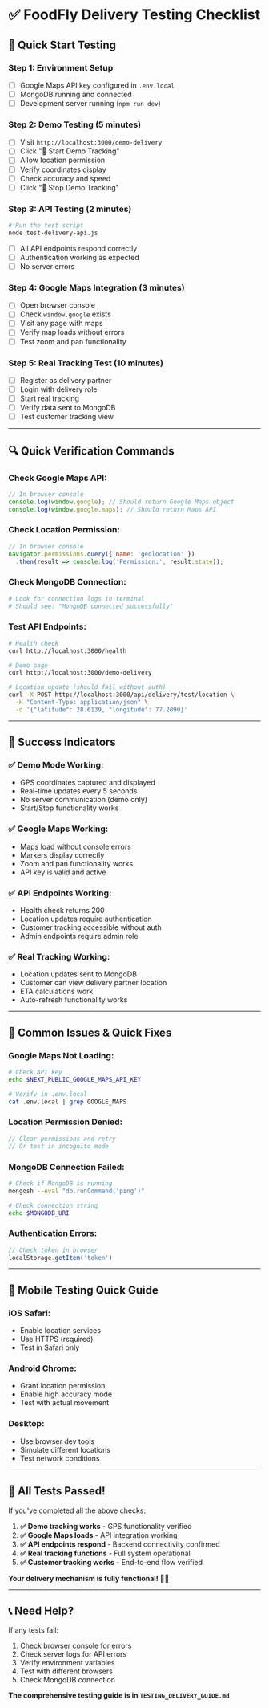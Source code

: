 # ✅ FoodFly Delivery Testing Checklist

## 🚀 Quick Start Testing

### **Step 1: Environment Setup**
- [ ] Google Maps API key configured in `.env.local`
- [ ] MongoDB running and connected
- [ ] Development server running (`npm run dev`)

### **Step 2: Demo Testing (5 minutes)**
- [ ] Visit `http://localhost:3000/demo-delivery`
- [ ] Click "🚀 Start Demo Tracking"
- [ ] Allow location permission
- [ ] Verify coordinates display
- [ ] Check accuracy and speed
- [ ] Click "🛑 Stop Demo Tracking"

### **Step 3: API Testing (2 minutes)**
```bash
# Run the test script
node test-delivery-api.js
```
- [ ] All API endpoints respond correctly
- [ ] Authentication working as expected
- [ ] No server errors

### **Step 4: Google Maps Integration (3 minutes)**
- [ ] Open browser console
- [ ] Check `window.google` exists
- [ ] Visit any page with maps
- [ ] Verify map loads without errors
- [ ] Test zoom and pan functionality

### **Step 5: Real Tracking Test (10 minutes)**
- [ ] Register as delivery partner
- [ ] Login with delivery role
- [ ] Start real tracking
- [ ] Verify data sent to MongoDB
- [ ] Test customer tracking view

---

## 🔍 **Quick Verification Commands**

### **Check Google Maps API:**
```javascript
// In browser console
console.log(window.google); // Should return Google Maps object
console.log(window.google.maps); // Should return Maps API
```

### **Check Location Permission:**
```javascript
// In browser console
navigator.permissions.query({ name: 'geolocation' })
  .then(result => console.log('Permission:', result.state));
```

### **Check MongoDB Connection:**
```bash
# Look for connection logs in terminal
# Should see: "MongoDB connected successfully"
```

### **Test API Endpoints:**
```bash
# Health check
curl http://localhost:3000/health

# Demo page
curl http://localhost:3000/demo-delivery

# Location update (should fail without auth)
curl -X POST http://localhost:3000/api/delivery/test/location \
  -H "Content-Type: application/json" \
  -d '{"latitude": 28.6139, "longitude": 77.2090}'
```

---

## 🎯 **Success Indicators**

### **✅ Demo Mode Working:**
- GPS coordinates captured and displayed
- Real-time updates every 5 seconds
- No server communication (demo only)
- Start/Stop functionality works

### **✅ Google Maps Working:**
- Maps load without console errors
- Markers display correctly
- Zoom and pan functionality works
- API key is valid and active

### **✅ API Endpoints Working:**
- Health check returns 200
- Location updates require authentication
- Customer tracking accessible without auth
- Admin endpoints require admin role

### **✅ Real Tracking Working:**
- Location updates sent to MongoDB
- Customer can view delivery partner location
- ETA calculations work
- Auto-refresh functionality works

---

## 🚨 **Common Issues & Quick Fixes**

### **Google Maps Not Loading:**
```bash
# Check API key
echo $NEXT_PUBLIC_GOOGLE_MAPS_API_KEY

# Verify in .env.local
cat .env.local | grep GOOGLE_MAPS
```

### **Location Permission Denied:**
```javascript
// Clear permissions and retry
// Or test in incognito mode
```

### **MongoDB Connection Failed:**
```bash
# Check if MongoDB is running
mongosh --eval "db.runCommand('ping')"

# Check connection string
echo $MONGODB_URI
```

### **Authentication Errors:**
```javascript
// Check token in browser
localStorage.getItem('token')
```

---

## 📱 **Mobile Testing Quick Guide**

### **iOS Safari:**
- Enable location services
- Use HTTPS (required)
- Test in Safari only

### **Android Chrome:**
- Grant location permission
- Enable high accuracy mode
- Test with actual movement

### **Desktop:**
- Use browser dev tools
- Simulate different locations
- Test network conditions

---

## 🎉 **All Tests Passed!**

If you've completed all the above checks:

1. **✅ Demo tracking works** - GPS functionality verified
2. **✅ Google Maps loads** - API integration working
3. **✅ API endpoints respond** - Backend connectivity confirmed
4. **✅ Real tracking functions** - Full system operational
5. **✅ Customer tracking works** - End-to-end flow verified

**Your delivery mechanism is fully functional! 🚚✨**

---

## 📞 **Need Help?**

If any tests fail:

1. Check browser console for errors
2. Check server logs for API errors
3. Verify environment variables
4. Test with different browsers
5. Check MongoDB connection

**The comprehensive testing guide is in `TESTING_DELIVERY_GUIDE.md`** 